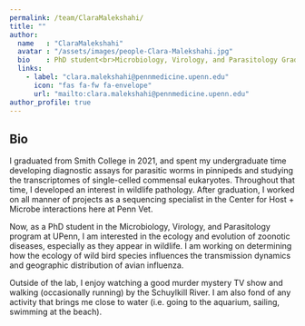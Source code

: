 ```yaml
---
permalink: /team/ClaraMalekshahi/
title: ""
author:
  name   : "ClaraMalekshahi"
  avatar : "/assets/images/people-Clara-Malekshahi.jpg"
  bio    : PhD student<br>Microbiology, Virology, and Parasitology Graduate Program<br>University of Pennsylvania
  links:
    - label: "clara.malekshahi@pennmedicine.upenn.edu"
      icon: "fas fa-fw fa-envelope"
      url: "mailto:clara.malekshahi@pennmedicine.upenn.edu"
author_profile: true
---
```



## Bio 

I graduated from Smith College in 2021, and spent my undergraduate time developing diagnostic assays for parasitic worms in pinnipeds and studying the transcriptomes of single-celled commensal eukaryotes. Throughout that time, I developed an interest in wildlife pathology. After graduation, I worked on all manner of projects as a sequencing specialist in the Center for Host + Microbe interactions here at Penn Vet.

Now, as a PhD student in the Microbiology, Virology, and Parasitology program at UPenn, I am interested in the ecology and evolution of zoonotic diseases, especially as they appear in wildlife. I am working on determining how the ecology of wild bird species influences the transmission dynamics and geographic distribution of avian influenza.

Outside of the lab, I enjoy watching a good murder mystery TV show and walking (occasionally running) by the Schuylkill River. I am also fond of any activity that brings me close to water (i.e. going to the aquarium, sailing, swimming at the beach).